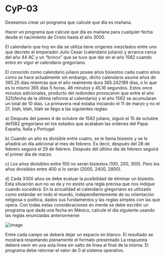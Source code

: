 # CyP-03
Deseamos crear un programa que calcule que día es mañana.

Hacer un programa que calcule que día es mañana para cualquier fecha desde el nacimiento de Cristo hasta el
año 3000.

El calendario que hoy en día se utiliza tiene orígenes mezclados entre uno que decreto el emperador Julio
Cesar (calendario juliano) y arranca cerca del año 44 AC y un “brinco” que se tuvo que dar en el año 1582
cuando entro en vigor el calendario gregoriano.

El conocido como calendario juliano posee años bisiestos cada cuatro
años como se hace actualmente sin embargo, dicho calendario asume años de 365.25 días mientras que el año realmente dura 365.242189
días, o lo que es lo mismo 365 días 5 horas, 48 minutos y 45.16 segundos. Estos once minutos adicionales,
producto del redondeo provocaron que entre el año 325(fecha de la última reforma al calendario) y el año 1582
se acumularan un total de 10 días. La primavera real estaba iniciando el 11 de marzo y no el 21.
blah, blah, blah se llego a las siguientes reglas:

a) Después del jueves 4 de octubre de 1582 juliano, siguió el 15 de octubre de1582 gregoriano en los estados
que acataban las ordenes del Papa: España, Italia y Portugal

b) Cuando un año es divisible entre cuatro, se le llama bisiesto y se le añadirá un día adicional al mes de
febrero. Es decir, después del 28 de febrero seguirá el 29 de febrero. Después del último día de febrero
seguirá el primer día de marzo.

c) Los años divisibles entre 100 no serán bisiestos (100, 200, 300). Pero los años divisibles entre 400 si lo
serán (2000, 2400, 2800).

d) Cada 3300 años se debe evaluar la posibilidad de eliminar un bisiesto. Esta situación aun no se da y no
existe una regla precisa que nos indique cuando sucederá.
En la actualidad el calendario gregoriano es utilizado como estándar en todo el mundo, independientemente de
su orientación religiosa o política, dados sus fundamentos y las reglas simples con las que opera.
Con todas estas consideraciones en mente se debe escribir un programa que dada una fecha en México, calcule
el día siguiente usando las reglas enunciadas anteriormente

![image](https://user-images.githubusercontent.com/90359568/146662786-c0be936a-0d8d-4433-ba23-69d97758a84b.png)

Entre cada campo se deberà dejar un espacio en blanco. El resultado se mostrará respetando plenamente el
formato presentado
La respuesta deberá venir en una sola línea sin salto de linea al final de la misma.
El programa debe retornar el valor de 0 al sistema operativo.

